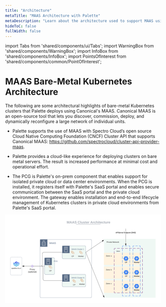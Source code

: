 ```yaml
---
title: "Architecture"
metaTitle: "MAAS Architecture with Palette"
metaDescription: "Learn about the architecture used to support MAAS using Palette"
hideToC: false
fullWidth: false
---
```


import Tabs from 'shared/components/ui/Tabs';
import WarningBox from 'shared/components/WarningBox';
import InfoBox from 'shared/components/InfoBox';
import PointsOfInterest from 'shared/components/common/PointOfInterest';

# MAAS Bare-Metal Kubernetes Architecture

The following are some architectural highlights of bare-metal Kubernetes clusters that Palette deploys using Canonical's MAAS.  Canonical MAAS is an open-source tool that lets you discover, commission, deploy, and dynamically reconfigure a large network of individual units.

- Palette supports the use of MAAS with Spectro Cloud’s open source Cloud Native Computing Foundation (CNCF) Cluster API that supports Canonical MAAS: https://github.com/spectrocloud/cluster-api-provider-maas.

- Palette provides a cloud-like experience for deploying clusters on bare metal servers. The result is increased performance at minimal cost and operational effort.

- The PCG is Palette's on-prem component that enables support for isolated private cloud or data center environments. When the PCG is installed, it registers itself with Palette's SaaS portal and enables secure communication between the SaaS portal and the private cloud environment. The gateway enables installation and end-to-end lifecycle management of Kubernetes clusters in private cloud environments from Palette's SaaS portal. 

![maas_cluster_architecture.png](maas_cluster_architecture.png)


